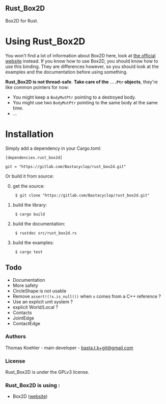## Rust_Box2D

Box2D for Rust.

# Using Rust_Box2D

You won't find a lot of information about Box2D here, look at [the official website](http://box2d.org/)
instead. If you know how to use Box2D, you should know how to use this binding.
They are differences however, so you should look at the examples and the documentation before using something.

__Rust_Box2D is not thread-safe__.
__Take care of the `...Ptr` objects__, they're like common pointers for now:

- You might keep a `BodyMutPtr` pointing to a destroyed body.
- You might use two `BodyMutPtr` pointing to the same body at the same time.
- ...

# Installation

Simply add a dependency in your Cargo.toml:

    [dependencies.rust_box2d]
    
    git = "https://gitlab.com/Bastacyclop/rust_box2d.git"
    
Or build it from source:

0. get the source:

        $ git clone "https://gitlab.com/Bastacyclop/rust_box2d.git"
        
0. build the library:

        $ cargo build
        
0. build the documentation:

        $ rustdoc src/rust_box2d.rs
        
0. build the examples:

        $ cargo test

## Todo

- Documentation
- More safety
- CircleShape is not usable
- Remove `assert!(!x.is_null())` when `x` comes from a C++ reference ?
- Use an explicit unit system ?
- explicit World/Local ?
- Contacts
- JointEdge
- ContactEdge

### Authors

Thomas Koehler - main developer - <basta.t.k+git@gmail.com>

### License

Rust_Box2D is under the GPLv3 license.

### Rust_Box2D is using :

- Box2D ([website](http://box2d.org/))
